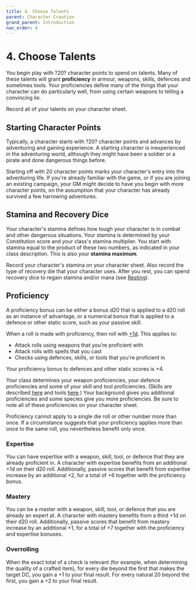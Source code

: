```yaml
---
title: 4. Choose Talents
parent: Character Creation
grand_parent: Introduction
nav_order: 4
---
```


# 4. Choose Talents
You begin play with ?20? character points to spend on talents. Many of these talents will grant **proficiency** in armour, weapons, skills, defences and sometimes tools. Your proficiencies define many of the things that your character can do particularly well, from using certain weapons to telling a convincing lie.

Record all of your talents on your character sheet.

## Starting Character Points
Typically, a character starts with ?20? character points and advances by adventuring and gaining experience. A starting character is inexperienced in the adventuring world, although they might have been a soldier or a pirate and done dangerous things before.

Starting off with 20 character points marks your character's entry into the adventuring life. If you're already familiar with the game, or if you are joining an existing campaign, your GM might decide to have you begin with more character points, on the assumption that your character has already survived a few harrowing adventures.

## Stamina and Recovery Dice
Your character's stamina defines how tough your character is in combat and other dangerous situations. Your stamina is determined by your Constitution score and your class's stamina multiplier. You start with stamina equal to the product of these two numbers, as indicated in your class description. This is also your **stamina maximum**.

Record your character's stamina on your character sheet. Also record the type of recovery die that your character uses. After you rest, you can spend recovery dice to regain stamina and/or mana (see [Resting](https://stormchaserroleplaying.com/stormchaserRPG/Adventuring/Resting/)).

## Proficiency
A proficiency bonus can be either a bonus d20 that is applied to a d20 roll as an instance of advantage, or a numerical bonus that is applied to a defence or other static score, such as your passive skill.

When a roll is made with proficiency, then roll with [+1d](http://stormchaserroleplaying.com/stormchaserRPG/UsingAbilityScores/AdvantageandDisadvantage.html). This applies to:
* Attack rolls using weapons that you're proficient with
* Attack rolls with spells that you cast
* Checks using defences, skills, or tools that you're proficient in

Your proficiency bonus to defences and other static scores is +4.

Your class determines your weapon proficiencies, your defence proficiencies and some of your skill and tool proficiencies. (Skills are described [here](https://stormchaserroleplaying.com/stormchaserRPG/UsingAbilityScores/AbilityChecks/Skills/) and tools [here](https://stormchaserroleplaying.com/stormchaserRPG/Equipment/Tools/).) Your background gives you additional proficiencies and some species give you more proficiencies. Be sure to note all of these proficiencies on your character sheet.

Proficiency cannot apply to a single die roll or other number more than once. If a circumstance suggests that your proficiency applies more than once to the same roll, you nevertheless benefit only once.

### Expertise
You can have expertise with a weapon, skill, tool, or defence that they are already proficient in. A character with expertise benefits from an additional +1d on their d20 roll. Additionally, passive scores that benefit from expertise increase by an additional +2, for a total of +6 together with the proficiency bonus.

### Mastery
You can be a master with a weapon, skill, tool, or defence that you are already an expert at. A character with mastery benefits from a third +1d on their d20 roll. Additionally, passive scores that benefit from mastery increase by an additional +1, for a total of +7 together with the proficiency and expertise bonuses.

### Overrolling
When the exact total of a check is relevant (for example, when determining the quality of a crafted item), for every die beyond the first that makes the target DC, you gain a +1 to your final result. For every natural 20 beyond the first, you gain a +2 to your final result.
